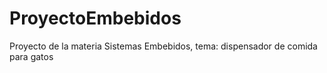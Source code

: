 # ProyectoEmbebidos
Proyecto de la materia Sistemas Embebidos, tema: dispensador de comida para gatos
